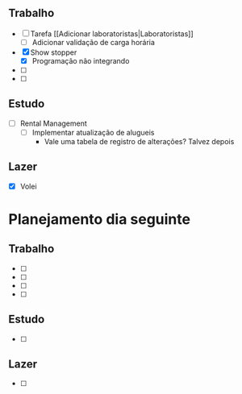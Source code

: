 ## Trabalho
- [ ] Tarefa [[Adicionar laboratoristas|Laboratoristas]]
	- [ ] Adicionar validação de carga horária
- [x] Show stopper
	- [x] Programação não integrando
- [ ] 
- [ ] 
## Estudo
- [ ] Rental Management
	- [ ] Implementar atualização de alugueis
		- Vale uma tabela de registro de alterações? Talvez depois
## Lazer
- [x] Volei

# Planejamento dia seguinte
## Trabalho
- [ ] 
- [ ] 
- [ ] 
- [ ] 
## Estudo
- [ ] 
## Lazer
- [ ] 
